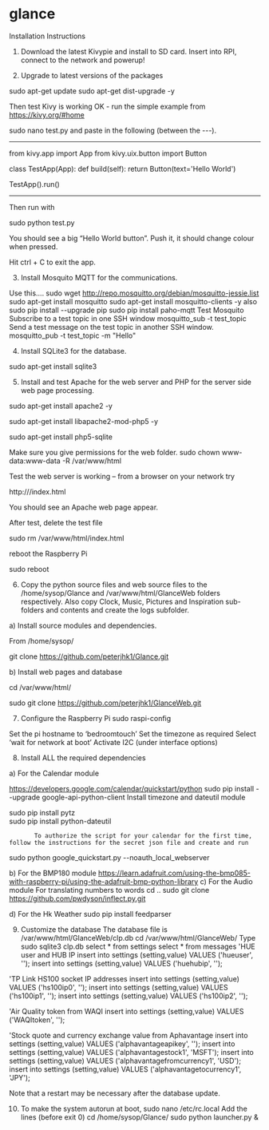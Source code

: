 # glance

Installation Instructions

1.	Download the latest Kivypie  and install to SD card. Insert into RPI, connect to the network and powerup! 

2.	Upgrade to latest versions of the packages

sudo apt-get update 
sudo apt-get dist-upgrade -y

Then test Kivy is working OK - run the simple example from https://kivy.org/#home 

sudo nano test.py and paste in the following (between the ---). 

------------------
from kivy.app import App 
from kivy.uix.button import Button 

class TestApp(App): 
    def build(self): 
        return Button(text='Hello World') 

TestApp().run() 

------------------

Then run with 

sudo python test.py

You should see a big “Hello World button”. Push it, it should change colour when pressed. 

Hit ctrl + C to exit the app. 

3.	Install Mosquito MQTT for the communications. 

Use this….
sudo wget http://repo.mosquitto.org/debian/mosquitto-jessie.list
sudo apt-get install mosquitto
sudo apt-get install mosquitto-clients -y
also 
sudo pip install --upgrade pip
sudo pip install paho-mqtt
Test Mosquito
Subscribe to a test topic in one SSH window
mosquitto_sub -t test_topic 
Send a test message on the test topic in another SSH window. 
mosquitto_pub -t test_topic -m "Hello"

4.	Install SQLite3 for the database. 

sudo apt-get install sqlite3

5.	Install and test Apache for the web server and PHP for the server side web page processing. 

sudo apt-get install apache2 -y

sudo apt-get install libapache2-mod-php5 -y

sudo apt-get install php5-sqlite

Make sure you give permissions for the web folder.
sudo chown www-data:www-data -R /var/www/html

Test the web server is working – from a browser on your network try

http://<Your Raspberry Pi Ip address>/index.html

You should see an Apache web page appear. 

After test, delete the test file

sudo rm /var/www/html/index.html

reboot the Raspberry Pi

sudo reboot


6.	Copy the python source files and web source files to the /home/sysop/Glance and /var/www/html/GlanceWeb folders respectively. Also copy Clock, Music, Pictures and Inspiration sub-folders and contents and create the logs subfolder.

a)	Install source modules and dependencies. 

From /home/sysop/

git clone https://github.com/peterjhk1/Glance.git


b)	Install web pages and database

cd /var/www/html/

sudo git clone https://github.com/peterjhk1/GlanceWeb.git

7.	Configure the Raspberry Pi
sudo raspi-config 

Set the pi hostname to ‘bedroomtouch’ 
Set the timezone as required
Select ‘wait for network at boot’
Activate I2C (under interface options)


8.	Install ALL the required dependencies

a)	For the Calendar module

https://developers.google.com/calendar/quickstart/python
sudo pip install --upgrade google-api-python-client
Install timezone and dateutil module  

sudo pip install pytz	
sudo pip install python-dateutil

	       To authorize the script for your calendar for the first time, follow the instructions for the secret json file and create and run
sudo python google_quickstart.py --noauth_local_webserver
	
b)	For the BMP180 module
https://learn.adafruit.com/using-the-bmp085-with-raspberry-pi/using-the-adafruit-bmp-python-library
c)	For the Audio module
For translating numbers to words
cd ..
sudo git clone https://github.com/pwdyson/inflect.py.git

d)	For the Hk Weather
sudo pip install feedparser

9.	 Customize the database 
The database file is /var/www/html/GlanceWeb/clp.db
cd /var/www/html/GlanceWeb/
Type
sudo sqlite3 clp.db
select * from settings
select * from messages
'HUE user and HUB IP
insert into settings (setting,value) VALUES ('hueuser', '<your value>');
insert into settings (setting,value) VALUES ('huehubip', '<your value>');

'TP Link HS100 socket IP addresses
insert into settings (setting,value) VALUES ('hs100ip0', '<your value>');
insert into settings (setting,value) VALUES ('hs100ip1', '<your value>');
insert into settings (setting,value) VALUES ('hs100ip2', '<your value>');

'Air Quality token from WAQI
insert into settings (setting,value) VALUES ('WAQItoken', '<your value>');

'Stock quote and currency exchange value from Aphavantage
insert into settings (setting,value) VALUES ('alphavantageapikey', '<your value>');
insert into settings (setting,value) VALUES ('alphavantagestock1', 'MSFT');
insert into settings (setting,value) VALUES ('alphavantagefromcurrency1', 'USD');
insert into settings (setting,value) VALUES ('alphavantagetocurrency1', 'JPY');

Note that a restart may be necessary after the database update. 

10.	To make the system autorun at boot, 
sudo nano /etc/rc.local
Add the lines (before exit 0)
cd /home/sysop/Glance/
sudo python launcher.py &

	


